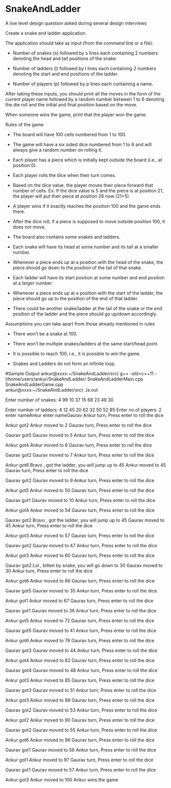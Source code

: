 # SnakeAndLadder
A low level design question asked during several design interviews

Create a snake and ladder application.

The application should take as input (from the command line or a file):

- Number of snakes (s) followed by s lines each containing 2 numbers denoting the head and tail positions of the snake.

- Number of ladders (l) followed by l lines each containing 2 numbers denoting the start and end positions of the ladder.

- Number of players (p) followed by p lines each containing a name.

After taking these inputs, you should print all the moves in the form of the current player name followed by a random number between 1 to 6 denoting the die roll and the initial and final position based on the move.

When someone wins the game, print that the player won the game.

Rules of the game

- The board will have 100 cells numbered from 1 to 100.

- The game will have a six sided dice numbered from 1 to 6 and will always give a random number on rolling it.

- Each player has a piece which is initially kept outside the board (i.e., at position 0).

- Each player rolls the dice when their turn comes.

- Based on the dice value, the player moves their piece forward that number of cells. Ex: If the dice value is 5 and the piece is at position 21, the player will put their piece at position 26 now (21+5).

- A player wins if it exactly reaches the position 100 and the game ends there.

- After the dice roll, if a piece is supposed to move outside position 100, it does not move.

- The board also contains some snakes and ladders.

- Each snake will have its head at some number and its tail at a smaller number.

- Whenever a piece ends up at a position with the head of the snake, the piece should go down to the position of the tail of that snake.

- Each ladder will have its start position at some number and end position at a larger number.

- Whenever a piece ends up at a position with the start of the ladder, the piece should go up to the position of the end of that ladder.

- There could be another snake/ladder at the tail of the snake or the end position of the ladder and the piece should go up/down accordingly.

Assumptions you can take apart from those already mentioned in rules

- There won’t be a snake at 100.

- There won’t be multiple snakes/ladders at the same start/head point.

- It is possible to reach 100, i.e., it is possible to win the game.

- Snakes and Ladders do not form an infinite loop.

#Sample Output
ankur@xxxx:~/SnakeAndLadder/src) g++ -std=c++11 -I/home/users/ankur/SnakeAndLadder/ SnakeAndLadderMain.cpp SnakeAndLadderGame.cpp    
ankur@xxxx:~/SnakeAndLadder/src) ./a.out

Enter number of snakes: 4
99 10
37 15
68 23
49 30

Enter number of ladders: 4
12 45
20 62
32 50
52 85
Enter no of players: 2
enter nameAnkur
enter nameGaurav
Ankur turn, Press enter to roll the dice

Ankur got2
Ankur moved to 2
Gaurav turn, Press enter to roll the dice

Gaurav got5
Gaurav moved to 5
Ankur turn, Press enter to roll the dice

Ankur got4
Ankur moved to 6
Gaurav turn, Press enter to roll the dice

Gaurav got2
Gaurav moved to 7
Ankur turn, Press enter to roll the dice

Ankur got6
Bravo , got the ladder, you will jump up to 45
Ankur moved to 45
Gaurav turn, Press enter to roll the dice

Gaurav got2
Gaurav moved to 9
Ankur turn, Press enter to roll the dice

Ankur got5
Ankur moved to 50
Gaurav turn, Press enter to roll the dice

Gaurav got1
Gaurav moved to 10
Ankur turn, Press enter to roll the dice

Ankur got4
Ankur moved to 54
Gaurav turn, Press enter to roll the dice

Gaurav got2
Bravo , got the ladder, you will jump up to 45
Gaurav moved to 45
Ankur turn, Press enter to roll the dice

Ankur got3
Ankur moved to 57
Gaurav turn, Press enter to roll the dice

Gaurav got2
Gaurav moved to 47
Ankur turn, Press enter to roll the dice

Ankur got3
Ankur moved to 60
Gaurav turn, Press enter to roll the dice

Gaurav got2
Lol , bitten by snake, you will go down to 30
Gaurav moved to 30
Ankur turn, Press enter to roll the dice

Ankur got6
Ankur moved to 66
Gaurav turn, Press enter to roll the dice

Gaurav got5
Gaurav moved to 35
Ankur turn, Press enter to roll the dice

Ankur got1
Ankur moved to 67
Gaurav turn, Press enter to roll the dice

Gaurav got1
Gaurav moved to 36
Ankur turn, Press enter to roll the dice

Ankur got5
Ankur moved to 72
Gaurav turn, Press enter to roll the dice

Gaurav got5
Gaurav moved to 41
Ankur turn, Press enter to roll the dice

Ankur got6
Ankur moved to 78
Gaurav turn, Press enter to roll the dice

Gaurav got3
Gaurav moved to 44
Ankur turn, Press enter to roll the dice

Ankur got4
Ankur moved to 82
Gaurav turn, Press enter to roll the dice

Gaurav got4
Gaurav moved to 48
Ankur turn, Press enter to roll the dice

Ankur got3
Ankur moved to 85
Gaurav turn, Press enter to roll the dice

Gaurav got3
Gaurav moved to 51
Ankur turn, Press enter to roll the dice

Ankur got3
Ankur moved to 88
Gaurav turn, Press enter to roll the dice

Gaurav got2
Gaurav moved to 53
Ankur turn, Press enter to roll the dice

Ankur got2
Ankur moved to 90
Gaurav turn, Press enter to roll the dice

Gaurav got2
Gaurav moved to 55
Ankur turn, Press enter to roll the dice

Ankur got6
Ankur moved to 96
Gaurav turn, Press enter to roll the dice

Gaurav got1
Gaurav moved to 56
Ankur turn, Press enter to roll the dice

Ankur got1
Ankur moved to 97
Gaurav turn, Press enter to roll the dice

Gaurav got1
Gaurav moved to 57
Ankur turn, Press enter to roll the dice

Ankur got3
Ankur moved to 100
Ankur wins the game
